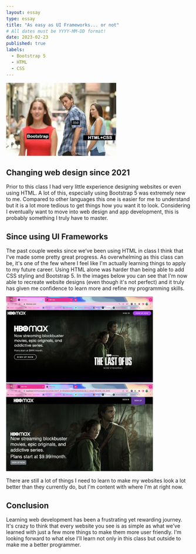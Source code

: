 ```yaml
---
layout: essay
type: essay
title: "As easy as UI Frameworks... or not"
# All dates must be YYYY-MM-DD format!
date: 2023-02-23
published: true
labels:
  - Bootstrap 5
  - HTML
  - CSS
---
```


<img width="300px" class="rounded float-start pe-4" src="../img/UIimages/bootstrap-meme.jpeg">

## Changing web design since 2021

Prior to this class I had very little experience designing websites or even using HTML. A lot of this, especially using Bootstrap 5 was extremely new to me. Compared to other languages this one is easier for me to understand but it is a lot more tedious to get things how you want it to look. Considering I eventually want to move into web design and app development, this is probably something I truly have to master. 

## Since using UI Frameworks

The past couple weeks since weʻve been using HTML in class I think that Iʻve made some pretty great progress. As overwhelming as this class can be, it's one of the few where I feel like I'm actually learning things to apply to my future career. Using HTML alone was harder than being able to add CSS styling and Bootstrap 5. In the images below you can see that I'm now able to recreate website designs (even though it's not perfect) and it truly has given me confidence to learn more and refine my programming skills. 
<div class="text-center p-4">
<img width="400px" src="../img/UIimages/Screen Shot 2023-02-21 at 8.07.38 PM.png" class="img-thumbnail">
<img width="400px" src="../img/UIimages/Screen Shot 2023-02-21 at 8.07.48 PM.png" class="img-thumbnail">
  </div>

There are still a lot of things I need to learn to make my websites look a lot better than they currently do, but I'm content with where I'm at right now.

## Conclusion

Learning web development has been a frustrating yet rewarding journey. It's crazy to think that every website you see is as simple as what we've learned with just a few more things to make them more user friendly. I'm looking forward to what else I'll learn not only in this class but outside to make me a better programmer.

